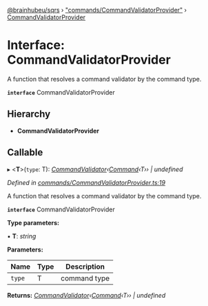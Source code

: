 [@brainhubeu/sqrs](../README.md) › ["commands/CommandValidatorProvider"](../modules/_commands_commandvalidatorprovider_.md) › [CommandValidatorProvider](_commands_commandvalidatorprovider_.commandvalidatorprovider.md)

# Interface: CommandValidatorProvider

A function that resolves a command validator by the command type.

**`interface`** CommandValidatorProvider

## Hierarchy

* **CommandValidatorProvider**

## Callable

▸ <**T**>(`type`: T): *[CommandValidator](_commands_commandvalidator_.commandvalidator.md)‹[Command](sqrs.command.md)‹T›› | undefined*

*Defined in [commands/CommandValidatorProvider.ts:19](https://github.com/brainhubeu/sqrs/blob/master/packages/sqrs/src/commands/CommandValidatorProvider.ts#L19)*

A function that resolves a command validator by the command type.

**`interface`** CommandValidatorProvider

**Type parameters:**

▪ **T**: *string*

**Parameters:**

Name | Type | Description |
------ | ------ | ------ |
`type` | T | command type |

**Returns:** *[CommandValidator](_commands_commandvalidator_.commandvalidator.md)‹[Command](sqrs.command.md)‹T›› | undefined*
